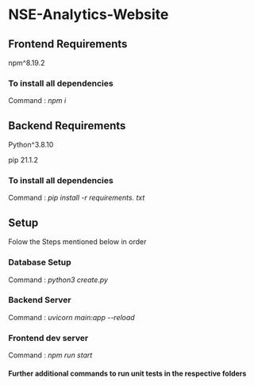 # NSE-Analytics-Website

## Frontend Requirements

npm^8.19.2 

### To install all dependencies

Command : _npm i_

## Backend Requirements

Python^3.8.10

pip 21.1.2

### To install all dependencies

Command : _pip install -r requirements. txt_ 

## Setup

Folow the Steps mentioned below in order

### Database Setup

Command : _python3 create.py_

### Backend Server

Command : _uvicorn main:app --reload_

### Frontend dev server

Command : _npm run start_

#### Further additional commands to run unit tests in the respective folders
